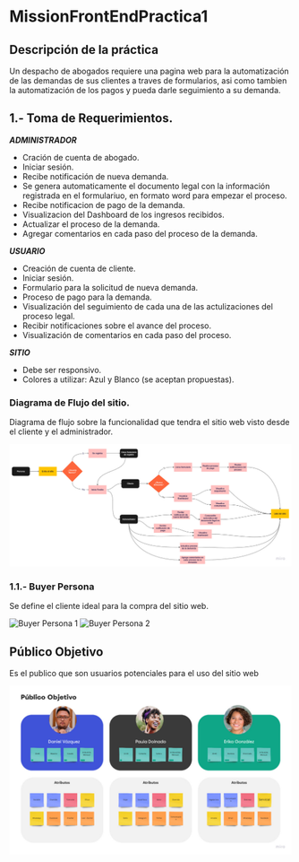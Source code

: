 # MissionFrontEndPractica1

## Descripción de la práctica

Un despacho de abogados requiere una pagina web para la automatización de las demandas de sus clientes a traves de formularios, asi como tambien la automatización de los pagos y pueda darle seguimiento a su demanda.

## 1.- Toma de Requerimientos.

***ADMINISTRADOR***

* Cración de cuenta de abogado.
* Iniciar sesión.
* Recibe notificación de nueva demanda.
* Se genera automaticamente el documento legal con la información registrada en el formulariuo, en formato word para empezar el proceso.
* Recibe notificacion de pago de la demanda.
* Visualizacion del Dashboard de los ingresos recibidos.
* Actualizar el proceso de la demanda.
* Agregar comentarios en cada paso del proceso de la demanda.

***USUARIO***

* Creación de cuenta de cliente.
* Iniciar sesión.
* Formulario para la solicitud de nueva demanda.
* Proceso de pago para la demanda.
* Visualización del seguimiento de cada una de las actulizaciones del proceso legal.
* Recibir notificaciones sobre el avance del proceso.
* Visualización de comentarios en cada paso del proceso.

***SITIO***

* Debe ser responsivo.
* Colores a utilizar: Azul y Blanco (se aceptan propuestas).

### Diagrama de Flujo del sitio.

Diagrama de flujo sobre la funcionalidad que tendra el sitio web visto desde el cliente y el administrador.

![Diagrama de Flujo](./img/Diagrama%20de%20Flujo%20-%20Abogabot.jpg)

### 1.1.- Buyer Persona

Se define el cliente ideal para la compra del sitio web.

![Buyer Persona 1](./img/Juan%20Perez_Página_1.jpg)
![Buyer Persona 2](./img/Juan%20Perez_Página_2.jpg)

## Público Objetivo

Es el publico que son usuarios potenciales para el uso del sitio web

![Public objetivo](./img/publico_objetivo.jpg)

